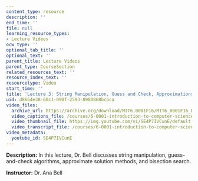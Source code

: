 ```yaml
---
content_type: resource
description: ''
end_time: ''
file: null
learning_resource_types:
- Lecture Videos
ocw_type: ''
optional_tab_title: ''
optional_text: ''
parent_title: Lecture Videos
parent_type: CourseSection
related_resources_text: ''
resource_index_text: ''
resourcetype: Video
start_time: ''
title: 'Lecture 3: String Manipulation, Guess and Check, Approximations, Bisection'
uid: d8664e38-60c1-090f-2593-8980868bcbca
video_files:
  archive_url: https://archive.org/download/MIT6.0001F16/MIT6_0001F16_Lecture_03_300k.mp4
  video_captions_file: /courses/6-0001-introduction-to-computer-science-and-programming-in-python-fall-2016/6e2747d4f92152b8a5cf50493d1345d0_SE4P7IVCunE.vtt
  video_thumbnail_file: https://img.youtube.com/vi/SE4P7IVCunE/default.jpg
  video_transcript_file: /courses/6-0001-introduction-to-computer-science-and-programming-in-python-fall-2016/d68f91578c16ffb99a7eccaf841a13b0_SE4P7IVCunE.pdf
video_metadata:
  youtube_id: SE4P7IVCunE
---
```


**Description:** In this lecture, Dr. Bell discusses string manipulation, guess-and-check algorithms, approximate solution methods, and bisection search.

**Instructor:** Dr. Ana Bell



